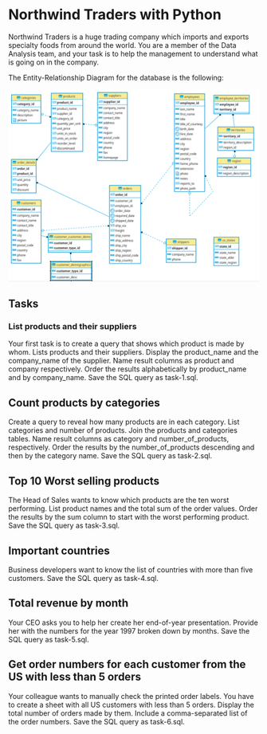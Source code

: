 # Northwind Traders with Python
Northwind Traders is a huge trading company which imports and exports specialty foods from around the world. You are a member of the Data Analysis team, and your task is to help the management to understand what is going on in the company.

The Entity-Relationship Diagram for the database is the following:

![northwind-traders](/images/northwind-ER.png)

## Tasks

### List products and their suppliers
Your first task is to create a query that shows which product is made by whom. Lists products and their suppliers. Display the product_name and the company_name of the supplier. Name result columns as product and company respectively. Order the results alphabetically by product_name and by company_name. Save the SQL query as task-1.sql.

## Count products by categories
Create a query to reveal how many products are in each category. List categories and number of products. Join the products and categories tables. Name result columns as category and number_of_products, respectively. Order the results by the number_of_products descending and then by the category name. Save the SQL query as task-2.sql.

## Top 10 Worst selling products
The Head of Sales wants to know which products are the ten worst performing. List product names and the total sum of the order values. Order the results by the sum column to start with the worst performing product. Save the SQL query as task-3.sql.

## Important countries
Business developers want to know the list of countries with more than five customers. Save the SQL query as task-4.sql.

## Total revenue by month
Your CEO asks you to help her create her end-of-year presentation. Provide her with the numbers for the year 1997 broken down by months. Save the SQL query as task-5.sql.

## Get order numbers for each customer from the US with less than 5 orders
Your colleague wants to manually check the printed order labels. You have to create a sheet with all US customers with less than 5 orders. Display the total number of orders made by them. Include a comma-separated list of the order numbers. Save the SQL query as task-6.sql.
